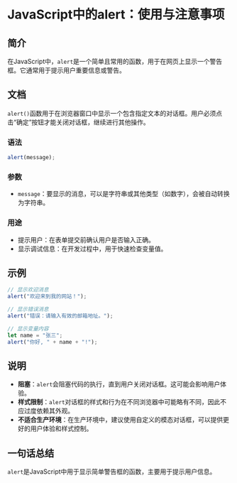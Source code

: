 <!--
Meta Description: # JavaScript中的alert：使用与注意事项 ## 简介 在JavaScript中，`alert`是一个简单且常用的函数，用于在网页上显示一个警告框。它通常用于提示用户重要信息或警告。 ## 文档 `alert()`函数用于在浏览器窗口中显示一个包含指定文本的对话框。用户必须点击“确定”按...
Meta Keywords: alert, javascript, message, name, javascript中的alert
-->

# JavaScript中的alert：使用与注意事项

## 简介
在JavaScript中，`alert`是一个简单且常用的函数，用于在网页上显示一个警告框。它通常用于提示用户重要信息或警告。

## 文档
`alert()`函数用于在浏览器窗口中显示一个包含指定文本的对话框。用户必须点击“确定”按钮才能关闭对话框，继续进行其他操作。

### 语法
```javascript
alert(message);
```

### 参数
- `message`：要显示的消息，可以是字符串或其他类型（如数字），会被自动转换为字符串。

### 用途
- 提示用户：在表单提交前确认用户是否输入正确。
- 显示调试信息：在开发过程中，用于快速检查变量值。

## 示例
```javascript
// 显示欢迎消息
alert("欢迎来到我的网站！");

// 显示错误消息
alert("错误：请输入有效的邮箱地址。");

// 显示变量内容
let name = "张三";
alert("你好, " + name + "!");
```

## 说明
- **阻塞**：`alert`会阻塞代码的执行，直到用户关闭对话框。这可能会影响用户体验。
- **样式限制**：`alert`对话框的样式和行为在不同浏览器中可能略有不同，因此不应过度依赖其外观。
- **不适合生产环境**：在生产环境中，建议使用自定义的模态对话框，可以提供更好的用户体验和样式控制。

## 一句话总结
`alert`是JavaScript中用于显示简单警告框的函数，主要用于提示用户信息。